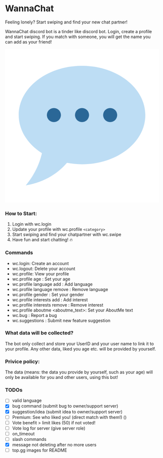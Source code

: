 # WannaChat
Feeling lonely? Start swiping and find your new chat partner!

WannaChat discord bot is a tinder like discord bot. Login, create a profile and start swiping. If you match with someone, you will get the name you can add as your friend! 

<img src="https://github.com/JannesT3011/WannaChat/blob/main/logo.png" alt="LOGO"> 

### How to Start:

1. Login with wc.login
2. Update your profile with wc.profile `<category>`
3. Start swiping and find your chatpartner with wc.swipe
4. Have fun and start chatting! 🔥

### Commands
- wc.login: Create an account
- wc.logout: Delete your account
- wc.profile: View your profile
- wc.profile age : Set your age
- wc.profile language add <language>: Add language
- wc.profile language remove <language>: Remove language
- wc.profile gender : Set your gender
- wc.profile interests add <interest>: Add interest
- wc.profile interests remove <interest>: Remove interest
- wc.profile aboutme <aboutme_text>: Set your AboutMe text
- wc.bug : Report a bug
- wc.suggestions : Submit new feature suggestion


### What data will be collected?
The bot only collect and store your UserID and your user name to link it to your profile.
Any other data, liked you age etc. will be provided by yourself.

### Privice policy:
The data (means: the data you provide by yourself, such as your age) will only be available for you and other users, using this bot! 


### TODOs
- [ ] valid language
- [X] bug command (submit bug to owner/support server)
- [X] suggestion/idea (submit idea to owner/support server)
- [ ] Premium: See who liked you! (direct match with them!) ()
- [ ] Vote benefit > limit likes (50) if not voted!
- [ ] Vote log for server (give server role)
- [ ] on_timeout
- [ ] slash commands
- [X] message not deleting after no more users
- [ ] top.gg images for README